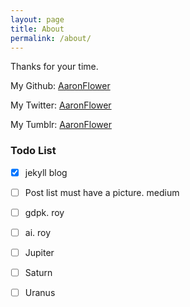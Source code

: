 ```yaml
---
layout: page
title: About
permalink: /about/
---
```


Thanks for your time.

My Github: [AaronFlower](https://github.com/AaronFlower)


My Twitter: [AaronFlower](https://twitter.com/Muset_Ozil11)

My Tumblr: [AaronFlower](https://aaronflower.tumblr.com)

### Todo List
- [x] jekyll blog
- [ ] Post list must have a picture. medium
- [ ] gdpk. roy
- [ ] ai. roy

- [ ] Jupiter
- [ ] Saturn
- [ ] Uranus
